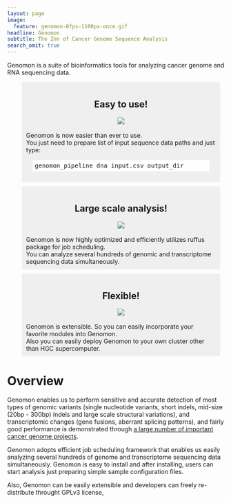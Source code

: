 ```yaml
---
layout: page
image:
  feature: genomon-8fps-1100px-once.gif
headline: Genomon 
subtitle: The Zen of Cancer Genome Sequence Analysis 
search_omit: true
---
```


Genomon is a suite of bioinformatics tools for analyzing cancer genome and RNA sequencing data.

<ul style="list-style-type: none;">

<li style="margin: 10px; padding: 10px; background-color: #EFEFEF;">
<center><h2>Easy to use!</h2></center>
<div align="center"><img src="../images/iconmonstr-laptop-4-96.png"></div>
<br>
Genomon is now easier than ever to use.<br>
You just need to prepare list of input sequence data paths and just type:
<pre style="margin: 15px; padding: 5px; background-color: #FFFFFF;">
genomon_pipeline dna input.csv output_dir
</pre>
</li>

<li style="margin: 10px; padding: 10px; background-color: #EFEFEF;">
<center><h2>Large scale analysis!</h2></center>
<div align="center"><img src="../images/iconmonstr-server-7-96.png"></div>
<br>
Genomon is now highly optimized and efficiently utilizes ruffus package for job scheduling. <br>
You can analyze several hundreds of genomic and transcriptome sequencing data simultaneously. 
</li>

<li style="margin: 10px; padding: 10px; background-color: #EFEFEF;">
<center><h2>Flexible!</h2></center>
<div align="center"><img src="../images/iconmonstr-control-panel-11-96.png"></div>
<br>
Genomon is extensible. So you can easily incorporate your favorite modules into Genomon. <br>
Also you can easily deploy Genomon to your own cluster other than HGC supercomputer. 
</li>
</ul>

# Overview

Genomon enables us to perform sensitive and accurate detection of most types of genomic variants
(single nucleotide variants, short indels, mid-size (20bp - 300bp) indels and large scale structural variations),
and transcriptomic changes (gene fusions, aberrant splicing patterns),
and fairly good performance is demonstrated 
through [a large number of important cancer genome projects](http://www.ncbi.nlm.nih.gov/pubmed?term=(Ogawa%2C%20Seishi%5BAuthor%5D)%20AND%20Miyano%2C%20Satoru%5BAuthor%5D).


Genomon adopts efficient job scheduling framework that enables us easily analyzing several hundreds of 
genome and transcriptome sequencing data simultaneously.
Genomon is easy to install and after installing, 
users can start analysis just preparing simple sample configuration files.

Also, Genomon can be easily extensible and developers can freely re-distribute throught GPLv3 license,

